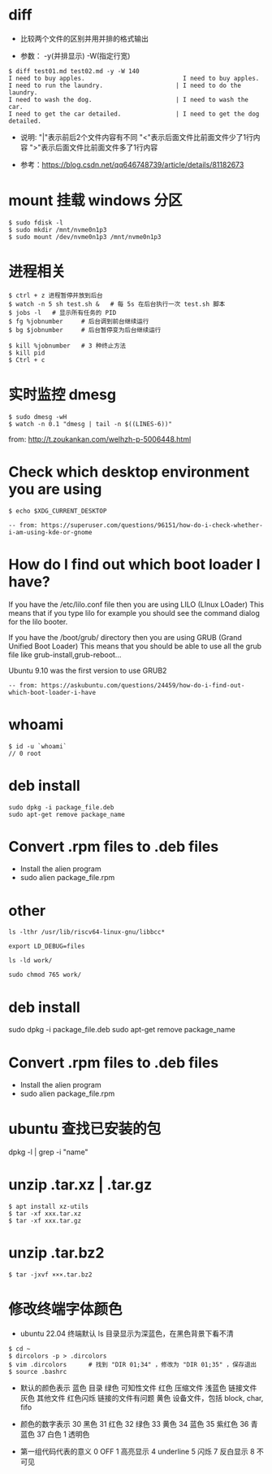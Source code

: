 # diff

- 比较两个文件的区别并用并排的格式输出

- 参数： -y(并排显示)  -W(指定行宽)

```
$ diff test01.md test02.md -y -W 140
I need to buy apples.                           I need to buy apples.
I need to run the laundry.                    | I need to do the laundry.
I need to wash the dog.                       | I need to wash the car.
I need to get the car detailed.               | I need to get the dog detailed.
```

- 说明:
"|"表示前后2个文件内容有不同
"<"表示后面文件比前面文件少了1行内容
">"表示后面文件比前面文件多了1行内容

- 参考：https://blog.csdn.net/qq646748739/article/details/81182673


# mount 挂载 windows 分区

```
$ sudo fdisk -l
$ sudo mkdir /mnt/nvme0n1p3
$ sudo mount /dev/nvme0n1p3 /mnt/nvme0n1p3
```

# 进程相关

```
$ ctrl + z 进程暂停并放到后台
$ watch -n 5 sh test.sh &	# 每 5s 在后台执行一次 test.sh 脚本
$ jobs -l	# 显示所有任务的 PID
$ fg %jobnumber		# 后台调到前台继续运行
$ bg $jobnumber		# 后台暂停变为后台继续运行

$ kill %jobnumber	# 3 种终止方法
$ kill pid
$ Ctrl + c 
```

# 实时监控 dmesg

```
$ sudo dmesg -wH
$ watch -n 0.1 "dmesg | tail -n $((LINES-6))"
```
from: http://t.zoukankan.com/welhzh-p-5006448.html

# Check which desktop environment you are using

```
$ echo $XDG_CURRENT_DESKTOP
```
	-- from: https://superuser.com/questions/96151/how-do-i-check-whether-i-am-using-kde-or-gnome

# How do I find out which boot loader I have?
If you have the /etc/lilo.conf file then you are using LILO (LInux LOader) This means that if you type lilo for example you should see the command dialog for the lilo booter.

If you have the /boot/grub/ directory then you are using GRUB (Grand Unified Boot Loader) This means that you should be able to use all the grub file like grub-install,grub-reboot...

Ubuntu 9.10 was the first version to use GRUB2

	-- from: https://askubuntu.com/questions/24459/how-do-i-find-out-which-boot-loader-i-have

# whoami
```
$ id -u `whoami`
// 0 root 
```
# deb install
```
sudo dpkg -i package_file.deb
sudo apt-get remove package_name
```
# Convert .rpm files to .deb files
- Install the alien program 
- sudo alien package_file.rpm

# other
```
ls -lthr /usr/lib/riscv64-linux-gnu/libbcc*

export LD_DEBUG=files

ls -ld work/

sudo chmod 765 work/
```

# deb install
sudo dpkg -i package_file.deb
sudo apt-get remove package_name

# Convert .rpm files to .deb files
- Install the alien program 
- sudo alien package_file.rpm

# ubuntu 查找已安装的包
dpkg -l | grep -i "name"

# unzip .tar.xz | .tar.gz

```
$ apt install xz-utils
$ tar -xf xxx.tar.xz
$ tar -xf xxx.tar.gz
```

# unzip .tar.bz2

```
$ tar -jxvf ×××.tar.bz2
```

# 修改终端字体颜色

- ubuntu 22.04 终端默认 ls 目录显示为深蓝色，在黑色背景下看不清

```
$ cd ~
$ dircolors -p > .dircolors
$ vim .dircolors      # 找到 "DIR 01;34" ，修改为 "DIR 01;35" ，保存退出
$ source .bashrc
```

- 默认的颜色表示
蓝色     目录
绿色     可知性文件
红色     压缩文件
浅蓝色   链接文件
灰色     其他文件
红色闪烁 链接的文件有问题
黄色     设备文件，包括 block, char, fifo

- 颜色的数字表示
30  黑色
31  红色
32  绿色
33  黄色
34  蓝色
35  紫红色
36  青蓝色
37  白色
1   透明色

- 第一组代码代表的意义
0  OFF
1  高亮显示
4  underline
5  闪烁
7  反白显示
8  不可见
